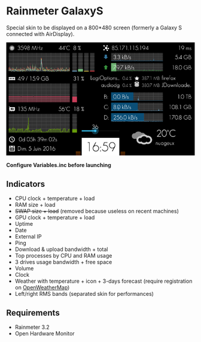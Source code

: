 # Rainmeter GalaxyS

Special skin to be displayed on a 800*480 screen (formerly a Galaxy S connected with AirDisplay).

![screenshot](Screenshot.png)

**Configure Variables.inc before launching**

## Indicators

 * CPU clock + temperature + load
 * RAM size + load
 * ~~SWAP size + load~~ (removed because useless on recent machines)
 * GPU clock + temperature + load
 * Uptime
 * Date
 * External IP
 * Ping
 * Download & upload bandwidth + total
 * Top processes by CPU and RAM usage
 * 3 drives usage bandwidth + free space
 * Volume
 * Clock
 * Weather with temperature + icon + 3-days forecast (require registration on [OpenWeatherMap](http://openweathermap.org))
 * Left/right RMS bands (separated skin for performances)
 
## Requirements

 * Rainmeter 3.2
 * Open Hardware Monitor
 